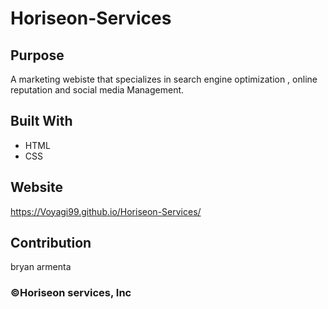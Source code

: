 # Horiseon-Services

## Purpose
A marketing webiste that specializes in search engine optimization , online reputation and social media Management.

## Built With
* HTML
* CSS

## Website
https://Voyagi99.github.io/Horiseon-Services/

## Contribution
bryan armenta

### ©️Horiseon services, Inc 
